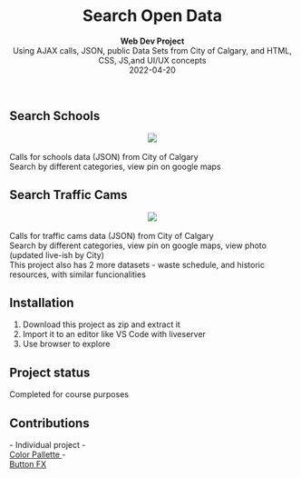 
<h1 align="center">Search Open Data</h1>
<p align="center"><strong>Web Dev Project</strong>
<br>Using AJAX calls, JSON, public Data Sets from City of Calgary, and HTML, CSS, JS,and UI/UX concepts
<br>2022-04-20</p>
<br/>

<h2>Search Schools</h2>
<div align="center"><img src="https://i.imgur.com/sPmI1zI.gif"></img></div>
<br>Calls for schools data (JSON) from City of Calgary
<br>Search by different categories, view pin on google maps

<h2>Search Traffic Cams</h2>
<div align="center"><img src="https://i.imgur.com/LxmDdPY.gif"></img></div>
<br>Calls for traffic cams data (JSON) from City of Calgary
<br>Search by different categories, view pin on google maps, view photo (updated live-ish by City)
<br>This project also has 2 more datasets - waste schedule, and historic resources, with similar funcionalities

<h2>Installation</h2>

1. Download this project as zip and extract it
2. Import it to an editor like VS Code with liveserver 
3. Use browser to explore

<h2>Project status</h2>
Completed for course purposes


<h2>Contributions</h2>
- Individual project
- <br><a href="http://colormind.io/" target="_blank"> Color Pallette </a>
- <br><a href="https://codepen.io/seme332/pen/reJOwo" target="_blank"> Button FX</a>